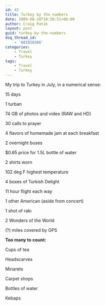 ```yaml
---
id: 43
title: Turkey by the numbers
date: 2009-08-28T10:50:51+00:00
author: Craig Patik
layout: post
guid: turkey-by-the-numbers
dsq_thread_id:
    - '601928366'
categories:
    - Travel
    - Turkey
tags:
    - Travel
    - Turkey
---
```


My trip to Turkey in July, in a numerical sense:

15 days

1 turban

74 GB of photos and video (RAW and HD)

30 calls to prayer

4 flavors of homemade jam at each breakfast

2 overnight buses

$0.65 price for 1.5L bottle of water

2 shirts worn

102 deg F highest temperature

4 boxes of Turkish Delight

11 hour flight each way

1 other American (aside from concert)

1 shot of rakı

2 Wonders of the World

(?) miles covered by GPS

**Too many to count:**

Cups of tea

Headscarves

Minarets

Carpet shops

Bottles of water

Kebaps
